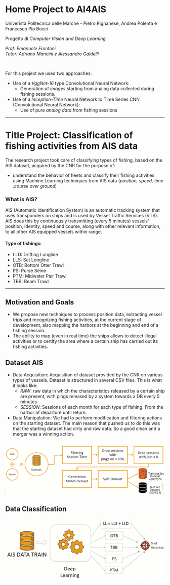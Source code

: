 # Home Project to AI4AIS
Univeristà Politecnica delle Marche - Pietro Rignanese, Andrea Polenta e Francesco Pio Bocci

Progetto di *Computer Vision and Deep Learning*

*Prof: Emanuele Frontoni*<br>
*Tutor: Adriano Mancini e Alessandro Galdelli*

<br>

For this project we used two approaches:
 * Use of a *VggNet-16* type Convolutional Neural Network:
   * Generation of *images* starting from analog data collected during fishing sessions.
 * Use of a *Inception-Time* Neural Network to Time Series CNN (Convolutional Neural Network):
   * Use of pure *analog data* from fishing sessions

------------------------------------------------------------------------------------------------

# Title Project: Classification of fishing activities from AIS data
The research project took care of classifying types of fishing, based on the AIS dataset, acquired by the CNR for the purpose of:<br>
  * understand the behavior of fleets and classify their fishing activities using Machine Learning techniques from AIS data (*position, speed, time ,course over ground*)

### What is AIS?
AIS (Automatic Identification System) is an automatic tracking system that uses transponders on ships and is used by Vessel Traffic Services (VTS). 
AIS does this by continuously transmitting  (every 5 minutes) vessels’ position, identity, speed and course, along with other relevant information, to all other AIS equipped vessels within range.  

#### Type of fishings:
  * LLD: Drifting Longline
  * LLS: Set Longline
  * OTB: Bottom Otter Trawl
  * PS: Purse Seine
  * PTM: Midwater Pair Trawl
  * TBB: Beam Trawl

------------------------------------------------------------------------------------------------------

## Motivation and Goals
* We propose new techniques to process position data, extracting vessel trips and recognizing fishing activities, at the current stage of development, also mapping the harbors at the beginning and end of a fishing session.
* The ability to map (even in real time) the ships allows to detect illegal activities or to certify the area where a certain ship has carried out its fishing activities.

## Dataset AIS
* Data Acquisition:
Acquisition of dataset provided by the CNR on various types of vessels.
Dataset is structured in several CSV files. 
This is what it looks like:
   * *RAW*: raw data in which the characteristics released by a certain ship are present, with pings released by a system towards a DB every 5 minutes.
   * *SESSION*: Sessions of each month for each type of fishing. From the harbor of departure until return.
* Data Manipulation:
We had to perform modification and filtering actions on the starting dataset. 
The main reason that pushed us to do this was that the starting dataset had dirty and raw data. 
So a good clean and a merger was a winning action.

<img src= "https://github.com/AI4AIS-ComputerVision/ProjectHome_AI4AIS/blob/master/Img/DatasetManipulation.png"/>

## Data Classification

<img src="https://github.com/AI4AIS-ComputerVision/ProjectHome_AI4AIS/blob/master/Img/DataClassification.png"/>

